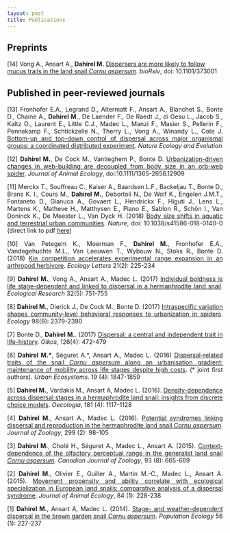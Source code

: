 ```yaml
---
layout: post
title: Publications
---
```


## Preprints

[14] Vong A., Ansart A., **Dahirel M.** [Dispersers are more likely to follow mucus trails in the land snail *Cornu aspersum*](https://doi.org/10.1101/373001). *bioRxiv*, doi: 10.1101/373001


## Published in peer-reviewed journals
<p style="text-align:justify">
[13] Fronhofer E.A., Legrand D., Altermatt F., Ansart A., Blanchet S., Bonte D., Chaine A., <b>Dahirel M.</b>, De Laender F., De Raedt J., di Gesu L., Jacob S., Kaltz O., Laurent E., Little C.J., Madec L., Manzi F., Masier S., Pellerin F., Pennekamp F., Schtickzelle N., Therry L., Vong A., Winandy L., Cote J. <a href="https://www.nature.com/articles/s41559-018-0686-0">Bottom-up and top-down control of dispersal across major organismal groups: a coordinated distributed experiment</a>. <i>Nature Ecology and Evolution</i>
</p>
<p style="text-align:justify">
[12] <b>Dahirel M.</b>, De Cock M., Vantieghem P., Bonte D. <a href="https://doi.org/10.1101/214924"> Urbanization-driven changes in web-building are decoupled from body size in an orb-web spider</a>. <i>Journal of Animal Ecology</i>, doi:10.1111/1365-2656.12909
</p>
<p style="text-align:justify">
[11] Merckx T., Souffreau C., Kaiser A., Baardsen L.F., Backeljau T., Bonte D., Brans K. I., Cours M., <b>Dahirel M.</b>, Debortoli N., De Wolf K., Engelen J.M.T., Fontaneto D., Gianuca A., Govaert L., Hendrickx F., Higuti J., Lens L., Martens K., Matheve H., Matthysen E., Piano E., Sablon R., Schön I., Van Doninck K., De Meester L., Van Dyck H. (2018) <a href="https://doi.org/10.1038/s41586-018-0140-0">Body size shifts in aquatic and terrestrial urban communities</a>. <i>Nature</i>, doi: 10.1038/s41586-018-0140-0 (direct link to pdf <a href="https://www.nature.com/articles/s41586-018-0140-0.epdf?author_access_token=M2r8Zmkd7tqfhkacVZjymdRgN0jAjWel9jnR3ZoTv0N7h0SCf5lPXEeqhwWsbAWVuXLF80BYR53f_KxF53ReKCWOY9ZxMPLp8lg3_kzdNXVZBi9_wW_t7YsPPWn6NZb5_nreNO2y2SpN4oIzJLSPZQ%3D%3D">here</a>)
</p>
<p style="text-align:justify">
[10] Van Petegem K., Moerman F., <b>Dahirel M.</b>, Fronhofer E.A., Vandegehuchte M.L., Van Leeuwen T., Wybouw N., Stoks R., Bonte D. (2018) <a href="https://doi.org/10.1111/ele.12887">Kin competition accelerates experimental range expansion in an arthropod herbivore</a>. <i>Ecology Letters</i> 21(2): 225-234
</p>
<p style="text-align:justify">
[9] <b>Dahirel M.</b>, Vong A., Ansart A., Madec L. (2017) <a href="https://doi.org/10.1007/s11284-017-1484-x">Individual boldness is life stage-dependent and linked to dispersal in a hermaphrodite land snail</a>. <i>Ecological Research</i> 32(5): 751-755
</p>
<p style="text-align:justify">
[8] <b>Dahirel M.</b>, Dierick J., De Cock M., Bonte D. (2017) <a href="https://doi.org/10.1002/ecy.1915">Intraspecific variation shapes community-level behavioral responses to urbanization in spiders</a>. <i>Ecology</i> 98(9): 2379-2390
</p>
<p style="text-align:justify">
[7] Bonte D., <b>Dahirel M.</b>. (2017) <a href="https://doi.org/10.1111/oik.03801">Dispersal: a central and independent trait in life-history</a>. <i>Oikos</i>, 126(4): 472-479
</p>
<p style="text-align:justify">
[6] <b>Dahirel M.*</b>, Séguret A.*, Ansart A., Madec L. (2016) <a href="https://doi.org/10.1007/s11252-016-0564-y">Dispersal-related traits of the snail <i>Cornu aspersum</i> along an urbanisation gradient: maintenance of mobility across life stages despite high costs</a>. (* joint first authors). <i>Urban Ecosystems</i>. 19 (4): 1847-1859
</p>
<p style="text-align:justify">
[5] <b>Dahirel M.</b>, Vardakis M., Ansart A, Madec L. (2016). <a href="https://doi.org/10.1007/s00442-016-3636-z">Density-dependence across dispersal stages in a hermaphrodite land snail: insights from discrete choice models</a>. <i>Oecologia</i>, 181 (4): 1117-1128
</p>
<p style="text-align:justify">
[4] <b>Dahirel M.</b>, Ansart A., Madec L. (2016). <a href="https://doi.org/10.1111/jzo.12328">Potential syndromes linking dispersal and reproduction in the hermaphrodite land snail <i>Cornu aspersum</i></a>. <i>Journal of Zoology</i>, 299 (2): 98-105 
</p>
<p style="text-align:justify">
[3] <b>Dahirel M.</b>, Cholé H., Séguret A., Madec L., Ansart A. (2015). <a href="https://doi.org/10.1139/cjz-2015-0001">Context-dependence of the olfactory perceptual range in the generalist land snail <i>Cornu aspersum</i></a>. <i>Canadian Journal of Zoology</i>, 93 (8): 665-669
</p>
<p style="text-align:justify">
[2] <b>Dahirel M.</b>, Olivier E., Guiller A., Martin M.-C., Madec L., Ansart A. (2015). <a href="https://doi.org/10.1111/1365-2656.12276"> Movement propensity and ability correlate with ecological specialization in European land snails: comparative analysis of a dispersal syndrome</a>. <i>Journal of Animal Ecology</i>, 84 (1): 228-238
</p>
<p style="text-align:justify">
[1] <b>Dahirel M.</b>, Ansart A, Madec L. (2014). <a href="https://doi.org/10.1007/s10144-013-0407-0">Stage- and weather-dependent dispersal in the brown garden snail <i>Cornu aspersum</i></a>. <i>Population Ecology</i> 56 (1): 227-237
</p>
